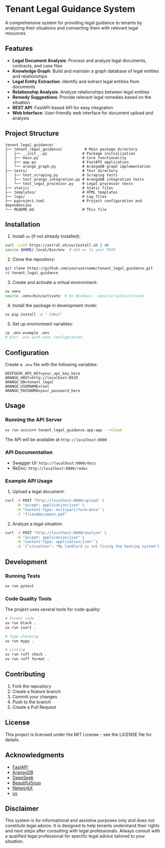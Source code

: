 # Tenant Legal Guidance System

A comprehensive system for providing legal guidance to tenants by analyzing their situations and connecting them with relevant legal resources.

## Features

- **Legal Document Analysis**: Process and analyze legal documents, contracts, and case files
- **Knowledge Graph**: Build and maintain a graph database of legal entities and relationships
- **Legal Entity Extraction**: Identify and extract legal entities from documents
- **Relationship Analysis**: Analyze relationships between legal entities
- **Remedy Suggestions**: Provide relevant legal remedies based on the situation
- **REST API**: FastAPI-based API for easy integration
- **Web Interface**: User-friendly web interface for document upload and analysis

## Project Structure

```
tenant_legal_guidance/
├── tenant_legal_guidance/          # Main package directory
│   ├── __init__.py                # Package initialization
│   ├── main.py                    # Core functionality
│   ├── app.py                     # FastAPI application
│   └── arango_graph.py            # ArangoDB graph implementation
├── tests/                         # Test directory
│   ├── test_scraping.py           # Scraping tests
│   ├── test_arango_integration.py # ArangoDB integration tests
│   └── test_legal_processor.py    # Legal processor tests
├── static/                        # Static files
├── templates/                     # HTML templates
├── logs/                          # Log files
├── pyproject.toml                 # Project configuration and dependencies
└── README.md                      # This file
```

## Installation

1. Install `uv` (if not already installed):
```bash
curl -LsSf https://astral.sh/uv/install.sh | sh
source $HOME/.local/bin/env  # Add uv to your PATH
```

2. Clone the repository:
```bash
git clone https://github.com/yourusername/tenant_legal_guidance.git
cd tenant_legal_guidance
```

3. Create and activate a virtual environment:
```bash
uv venv
source .venv/bin/activate  # On Windows: .venv\Scripts\activate
```

4. Install the package in development mode:
```bash
uv pip install -e ".[dev]"
```

5. Set up environment variables:
```bash
cp .env.example .env
# Edit .env with your configuration
```

## Configuration

Create a `.env` file with the following variables:

```env
DEEPSEEK_API_KEY=your_api_key_here
ARANGO_HOST=http://localhost:8529
ARANGO_DB=tenant_legal
ARANGO_USERNAME=root
ARANGO_PASSWORD=your_password_here
```

## Usage

### Running the API Server

```bash
uv run uvicorn tenant_legal_guidance.app:app --reload
```

The API will be available at `http://localhost:8000`

### API Documentation

- Swagger UI: `http://localhost:8000/docs`
- ReDoc: `http://localhost:8000/redoc`

### Example API Usage

1. Upload a legal document:
```bash
curl -X POST "http://localhost:8000/upload" \
     -H "accept: application/json" \
     -H "Content-Type: multipart/form-data" \
     -F "file=@document.pdf"
```

2. Analyze a legal situation:
```bash
curl -X POST "http://localhost:8000/analyze" \
     -H "accept: application/json" \
     -H "Content-Type: application/json" \
     -d '{"situation": "My landlord is not fixing the heating system"}'
```

## Development

### Running Tests

```bash
uv run pytest
```

### Code Quality Tools

The project uses several tools for code quality:

```bash
# Format code
uv run black .
uv run isort .

# Type checking
uv run mypy .

# Linting
uv run ruff check .
uv run ruff format .
```

## Contributing

1. Fork the repository
2. Create a feature branch
3. Commit your changes
4. Push to the branch
5. Create a Pull Request

## License

This project is licensed under the MIT License - see the LICENSE file for details.

## Acknowledgments

- [FastAPI](https://fastapi.tiangolo.com/)
- [ArangoDB](https://www.arangodb.com/)
- [DeepSeek](https://deepseek.com/)
- [BeautifulSoup](https://www.crummy.com/software/BeautifulSoup/)
- [NetworkX](https://networkx.org/)
- [uv](https://github.com/astral-sh/uv)

## Disclaimer

This system is for informational and assistive purposes only and does not constitute legal advice. It is designed to help tenants understand their rights and next steps after consulting with legal professionals. Always consult with a qualified legal professional for specific legal advice tailored to your situation. 
